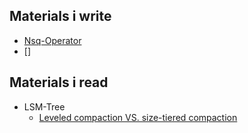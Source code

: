 Materials i write
----

* [Nsq-Operator](https://docs.google.com/presentation/d/1a7HpygJUpYWRg-qsPZSJbkGea2A-GmVjvCHmA2jC7VQ/edit)
* []


Materials i read
----

* LSM-Tree
  * [Leveled compaction VS. size-tiered compaction](https://www.datastax.com/dev/blog/when-to-use-leveled-compaction)
